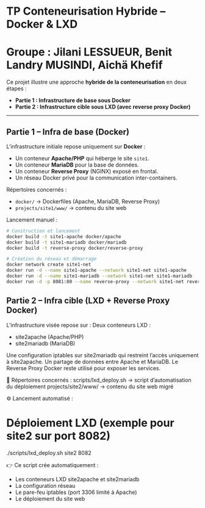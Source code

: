 # TP Conteneurisation Hybride – Docker & LXD
# Groupe : Jilani LESSUEUR, Benit Landry MUSINDI, Aichä Khefif

Ce projet illustre une approche **hybride de la conteneurisation** en deux étapes :
- **Partie 1 : Infrastructure de base sous Docker**
- **Partie 2 : Infrastructure cible sous LXD (avec reverse proxy Docker)**

---

## Partie 1 – Infra de base (Docker)

L’infrastructure initiale repose uniquement sur **Docker** :
- Un conteneur **Apache/PHP** qui héberge le site `site1`.
- Un conteneur **MariaDB** pour la base de données.
- Un conteneur **Reverse Proxy** (NGINX) exposé en frontal.
- Un réseau Docker privé pour la communication inter-containers.

 Répertoires concernés :
- `docker/` → Dockerfiles (Apache, MariaDB, Reverse Proxy)
- `projects/site1/www/` → contenu du site web

Lancement manuel :
```bash
# Construction et lancement
docker build -t site1-apache docker/apache
docker build -t site1-mariadb docker/mariadb
docker build -t reverse-proxy docker/reverse-proxy
```
```bash
# Création du réseau et démarrage
docker network create site1-net
docker run -d --name site1-apache --network site1-net site1-apache
docker run -d --name site1-mariadb --network site1-net site1-mariadb
docker run -d -p 8081:80 --name reverse-proxy --network site1-net reverse-proxy
```
##  Partie 2 – Infra cible (LXD + Reverse Proxy Docker)

L’infrastructure visée repose sur :
Deux conteneurs LXD :
- site2apache (Apache/PHP)
- site2mariadb (MariaDB)

Une configuration iptables sur site2mariadb qui restreint l’accès uniquement à site2apache.
Un partage de données entre Apache et MariaDB.
Le Reverse Proxy Docker reste utilisé pour exposer les services.

📂 Répertoires concernés :
scripts/lxd_deploy.sh → script d’automatisation du déploiement
projects/site2/www/ → contenu du site web migré

⚙️ Lancement automatisé :

# Déploiement LXD (exemple pour site2 sur port 8082)
./scripts/lxd_deploy.sh site2 8082

👉 Ce script crée automatiquement :
- Les conteneurs LXD site2apache et site2mariadb
- La configuration réseau
- Le pare-feu iptables (port 3306 limité à Apache)
- Le déploiement du site web
